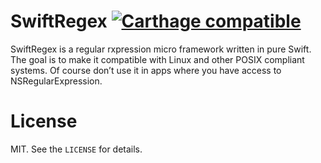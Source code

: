 # SwiftRegex [![Carthage compatible](https://img.shields.io/badge/Carthage-compatible-4BC51D.svg?style=flat)](https://github.com/Carthage/Carthage)

SwiftRegex is a regular rxpression micro framework written in pure Swift. The goal is to make it compatible with Linux and other POSIX compliant systems. Of course don’t use it in apps where you have access to NSRegularExpression.

# License

MIT. See the `LICENSE` for details.
